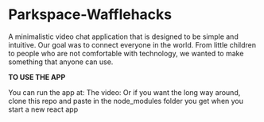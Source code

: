 # Parkspace-Wafflehacks
A minimalistic video chat application that is designed to be simple and intuitive.
Our goal was to connect everyone in the world. From little children to people who are not comfortable with technology, we wanted to make something that anyone can use.

**TO USE THE APP**

You can run the app at: 
The video:
Or if you want the long way around, clone this repo and paste in the node_modules folder you get when you start a new react app
